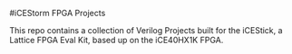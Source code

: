 #iCEStorm FPGA Projects

This repo contains a collection of Verilog Projects built for the iCEStick, a Lattice FPGA Eval Kit, based up on the iCE40HX1K FPGA.
